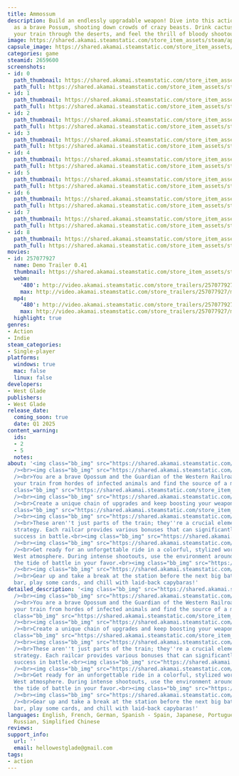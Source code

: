 ```yaml
---
title: Ammossum
description: Build an endlessly upgradable weapon! Dive into this action roguelike
  as a brave Possum, shooting down crowds of crazy beasts. Drink cactus booze, ride
  your train through the deserts, and feel the thrill of bloody shootouts!
image: https://shared.akamai.steamstatic.com/store_item_assets/steam/apps/2659600/header.jpg?t=1732987711
capsule_image: https://shared.akamai.steamstatic.com/store_item_assets/steam/apps/2659600/25ac79e48ea11d7afff087242acf44bade3b0616/capsule_231x87.jpg?t=1732987711
categories: game
steamid: 2659600
screenshots:
- id: 0
  path_thumbnail: https://shared.akamai.steamstatic.com/store_item_assets/steam/apps/2659600/ss_c2240016d29519c3814a72efbd26b0e3e870984a.600x338.jpg?t=1732987711
  path_full: https://shared.akamai.steamstatic.com/store_item_assets/steam/apps/2659600/ss_c2240016d29519c3814a72efbd26b0e3e870984a.1920x1080.jpg?t=1732987711
- id: 1
  path_thumbnail: https://shared.akamai.steamstatic.com/store_item_assets/steam/apps/2659600/ss_669990316dcebf7074bcbd613c5f9fdf287421ee.600x338.jpg?t=1732987711
  path_full: https://shared.akamai.steamstatic.com/store_item_assets/steam/apps/2659600/ss_669990316dcebf7074bcbd613c5f9fdf287421ee.1920x1080.jpg?t=1732987711
- id: 2
  path_thumbnail: https://shared.akamai.steamstatic.com/store_item_assets/steam/apps/2659600/ss_8be032c0b7c92ac917e9bcb066a5d3fb75743098.600x338.jpg?t=1732987711
  path_full: https://shared.akamai.steamstatic.com/store_item_assets/steam/apps/2659600/ss_8be032c0b7c92ac917e9bcb066a5d3fb75743098.1920x1080.jpg?t=1732987711
- id: 3
  path_thumbnail: https://shared.akamai.steamstatic.com/store_item_assets/steam/apps/2659600/ss_08ed6bd9a9de63d8fc33c11168480f0b5cbfff39.600x338.jpg?t=1732987711
  path_full: https://shared.akamai.steamstatic.com/store_item_assets/steam/apps/2659600/ss_08ed6bd9a9de63d8fc33c11168480f0b5cbfff39.1920x1080.jpg?t=1732987711
- id: 4
  path_thumbnail: https://shared.akamai.steamstatic.com/store_item_assets/steam/apps/2659600/ss_93d4ce900259b7d421db3614ef5e59ff5eb43e4d.600x338.jpg?t=1732987711
  path_full: https://shared.akamai.steamstatic.com/store_item_assets/steam/apps/2659600/ss_93d4ce900259b7d421db3614ef5e59ff5eb43e4d.1920x1080.jpg?t=1732987711
- id: 5
  path_thumbnail: https://shared.akamai.steamstatic.com/store_item_assets/steam/apps/2659600/ss_cc1db34f6f337a7db52c1dd417d455c2550bbe8b.600x338.jpg?t=1732987711
  path_full: https://shared.akamai.steamstatic.com/store_item_assets/steam/apps/2659600/ss_cc1db34f6f337a7db52c1dd417d455c2550bbe8b.1920x1080.jpg?t=1732987711
- id: 6
  path_thumbnail: https://shared.akamai.steamstatic.com/store_item_assets/steam/apps/2659600/ss_d7eb56037fd19cc957132a779457cd9954881977.600x338.jpg?t=1732987711
  path_full: https://shared.akamai.steamstatic.com/store_item_assets/steam/apps/2659600/ss_d7eb56037fd19cc957132a779457cd9954881977.1920x1080.jpg?t=1732987711
- id: 7
  path_thumbnail: https://shared.akamai.steamstatic.com/store_item_assets/steam/apps/2659600/ss_39778964267ff6d96768ad23004eef84eaae36c1.600x338.jpg?t=1732987711
  path_full: https://shared.akamai.steamstatic.com/store_item_assets/steam/apps/2659600/ss_39778964267ff6d96768ad23004eef84eaae36c1.1920x1080.jpg?t=1732987711
- id: 8
  path_thumbnail: https://shared.akamai.steamstatic.com/store_item_assets/steam/apps/2659600/ss_a7543242be47fb81c844271eb74c47bdfb7805d6.600x338.jpg?t=1732987711
  path_full: https://shared.akamai.steamstatic.com/store_item_assets/steam/apps/2659600/ss_a7543242be47fb81c844271eb74c47bdfb7805d6.1920x1080.jpg?t=1732987711
movies:
- id: 257077927
  name: Demo Trailer 0.41
  thumbnail: https://shared.akamai.steamstatic.com/store_item_assets/steam/apps/257077927/868f20e0572f3025424e52df30dfbaaba13fd949/movie_600x337.jpg?t=1732987704
  webm:
    '480': http://video.akamai.steamstatic.com/store_trailers/257077927/movie480_vp9.webm?t=1732987704
    max: http://video.akamai.steamstatic.com/store_trailers/257077927/movie_max_vp9.webm?t=1732987704
  mp4:
    '480': http://video.akamai.steamstatic.com/store_trailers/257077927/movie480.mp4?t=1732987704
    max: http://video.akamai.steamstatic.com/store_trailers/257077927/movie_max.mp4?t=1732987704
  highlight: true
genres:
- Action
- Indie
steam_categories:
- Single-player
platforms:
  windows: true
  mac: false
  linux: false
developers:
- West Glade
publishers:
- West Glade
release_date:
  coming_soon: true
  date: Q1 2025
content_warning:
  ids:
  - 2
  - 5
  notes:
about: '<img class="bb_img" src="https://shared.akamai.steamstatic.com/store_item_assets/steam/apps/2659600/extras/1blockHEng.png?t=1732987711"
  /><br><img class="bb_img" src="https://shared.akamai.steamstatic.com/store_item_assets/steam/apps/2659600/extras/Gif1block.gif?t=1732987711"
  /><br>You are a brave Opossum and the Guardian of the Western Railroads. Protect
  your train from hordes of infected animals and find the source of a mysterious plague.<br><img
  class="bb_img" src="https://shared.akamai.steamstatic.com/store_item_assets/steam/apps/2659600/extras/2blockHEng.png?t=1732987711"
  /><br><img class="bb_img" src="https://shared.akamai.steamstatic.com/store_item_assets/steam/apps/2659600/extras/NewGIF2block.gif?t=1732987711"
  /><br>Create a unique chain of upgrades and keep boosting your weapons forever!<br><img
  class="bb_img" src="https://shared.akamai.steamstatic.com/store_item_assets/steam/apps/2659600/extras/3blockHEng.png?t=1732987711"
  /><br><img class="bb_img" src="https://shared.akamai.steamstatic.com/store_item_assets/steam/apps/2659600/extras/Gif3Block.gif?t=1732987711"
  /><br>These aren''t just parts of the train; they''re a crucial element of your
  strategy. Each railcar provides various bonuses that can significantly impact your
  success in battle.<br><img class="bb_img" src="https://shared.akamai.steamstatic.com/store_item_assets/steam/apps/2659600/extras/4blockHEng.png?t=1732987711"
  /><br><img class="bb_img" src="https://shared.akamai.steamstatic.com/store_item_assets/steam/apps/2659600/extras/Gif4block.gif?t=1732987711"
  /><br>Get ready for an unforgettable ride in a colorful, stylized world with a Wild
  West atmosphere. During intense shootouts, use the environment around you to turn
  the tide of battle in your favor.<br><img class="bb_img" src="https://shared.akamai.steamstatic.com/store_item_assets/steam/apps/2659600/extras/5blockHEng.png?t=1732987711"
  /><br><img class="bb_img" src="https://shared.akamai.steamstatic.com/store_item_assets/steam/apps/2659600/extras/Gif5BLock.gif?t=1732987711"
  /><br>Gear up and take a break at the station before the next big battle: hit the
  bar, play some cards, and chill with laid-back capybaras!'
detailed_description: '<img class="bb_img" src="https://shared.akamai.steamstatic.com/store_item_assets/steam/apps/2659600/extras/1blockHEng.png?t=1732987711"
  /><br><img class="bb_img" src="https://shared.akamai.steamstatic.com/store_item_assets/steam/apps/2659600/extras/Gif1block.gif?t=1732987711"
  /><br>You are a brave Opossum and the Guardian of the Western Railroads. Protect
  your train from hordes of infected animals and find the source of a mysterious plague.<br><img
  class="bb_img" src="https://shared.akamai.steamstatic.com/store_item_assets/steam/apps/2659600/extras/2blockHEng.png?t=1732987711"
  /><br><img class="bb_img" src="https://shared.akamai.steamstatic.com/store_item_assets/steam/apps/2659600/extras/NewGIF2block.gif?t=1732987711"
  /><br>Create a unique chain of upgrades and keep boosting your weapons forever!<br><img
  class="bb_img" src="https://shared.akamai.steamstatic.com/store_item_assets/steam/apps/2659600/extras/3blockHEng.png?t=1732987711"
  /><br><img class="bb_img" src="https://shared.akamai.steamstatic.com/store_item_assets/steam/apps/2659600/extras/Gif3Block.gif?t=1732987711"
  /><br>These aren''t just parts of the train; they''re a crucial element of your
  strategy. Each railcar provides various bonuses that can significantly impact your
  success in battle.<br><img class="bb_img" src="https://shared.akamai.steamstatic.com/store_item_assets/steam/apps/2659600/extras/4blockHEng.png?t=1732987711"
  /><br><img class="bb_img" src="https://shared.akamai.steamstatic.com/store_item_assets/steam/apps/2659600/extras/Gif4block.gif?t=1732987711"
  /><br>Get ready for an unforgettable ride in a colorful, stylized world with a Wild
  West atmosphere. During intense shootouts, use the environment around you to turn
  the tide of battle in your favor.<br><img class="bb_img" src="https://shared.akamai.steamstatic.com/store_item_assets/steam/apps/2659600/extras/5blockHEng.png?t=1732987711"
  /><br><img class="bb_img" src="https://shared.akamai.steamstatic.com/store_item_assets/steam/apps/2659600/extras/Gif5BLock.gif?t=1732987711"
  /><br>Gear up and take a break at the station before the next big battle: hit the
  bar, play some cards, and chill with laid-back capybaras!'
languages: English, French, German, Spanish - Spain, Japanese, Portuguese - Brazil,
  Russian, Simplified Chinese
reviews:
support_info:
  url: ''
  email: hellowestglade@gmail.com
tags:
- action
---
```


